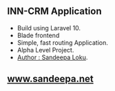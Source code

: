 ## INN-CRM Application

- Build using Laravel 10.
- Blade frontend
- Simple, fast routing Application.
- Alpha Level Project.
- [Author : Sandeepa Loku](http://sandeepa.net).

## www.sandeepa.net